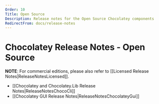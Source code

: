 ```yaml
---
Order: 10
Title: Open Source
Description: Release notes for the Open Source Chocolatey components
RedirectFrom: docs/release-notes
---
```


# Chocolatey Release Notes - Open Source

**NOTE**: For commercial editions, please also refer to [[Licensed Release Notes|ReleaseNotesLicensed]].

* [[Chocolatey and Chocolatey.Lib Release Notes|ReleaseNotesChocoCli]]
* [[Chocolatey GUI Release Notes|ReleaseNotesChocolateyGui]]